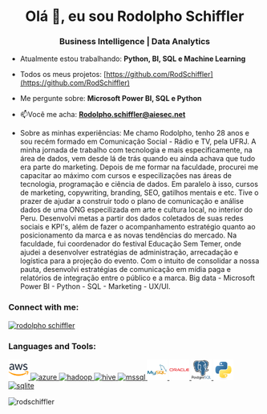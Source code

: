 <h1 align="center">Olá 👋, eu sou Rodolpho Schiffler</h1>
<h3 align="center">Business Intelligence | Data Analytics</h3>

- Atualmente estou trabalhando: **Python, BI, SQL e Machine Learning**

- Todos os meus projetos: [https://github.com/RodSchiffler](https://github.com/RodSchiffler)

- Me pergunte sobre: **Microsoft Power BI, SQL e Python**

- 📫Você me acha: **Rodolpho.schiffler@aiesec.net**

- Sobre as minhas experiências: Me chamo Rodolpho, tenho 28 anos e sou recém formado em Comunicação Social - Rádio e TV, pela UFRJ. A minha jornada de trabalho com tecnologia e mais especificamente, na área de dados, vem desde lá de trás quando eu ainda achava que tudo era parte do marketing. Depois de me formar na faculdade, procurei me capacitar ao máximo com cursos e especilizações nas áreas de tecnologia, programação e ciência de dados. Em paralelo à isso, cursos de marketing, copywriting, branding, SEO, gatilhos mentais e etc.
Tive o prazer de ajudar a construir todo o plano de comunicação e análise dados de uma ONG especilizada em arte e cultura local, no interior do Peru. Desenvolvi metas a partir dos dados coletados de suas redes sociais e KPI's, além de fazer o acompanhamento estratégio quanto ao posicionamento da marca e as novas tendências do mercado.
Na faculdade, fui coordenador do festival Educação Sem Temer, onde ajudei a desenvolver estratégias de administração, arrecadação e logística para a projeção do evento. Com o intuito de consolidar a nossa pauta, desenvolvi estratégias de comunicação em mídia paga e relatórios de integração entre o público e a marca.
 Big data - Microsoft Power BI - Python - SQL - Marketing - UX/UI.

<h3 align="left">Connect with me:</h3>
<p align="left">
<a href="https://linkedin.com/in/rodolpho schiffler" target="blank"><img align="center" src="https://raw.githubusercontent.com/rahuldkjain/github-profile-readme-generator/master/src/images/icons/Social/linked-in-alt.svg" alt="rodolpho schiffler" height="30" width="40" /></a>
</p>

<h3 align="left">Languages and Tools:</h3>
<p align="left"> <a href="https://aws.amazon.com" target="_blank" rel="noreferrer"> <img src="https://raw.githubusercontent.com/devicons/devicon/master/icons/amazonwebservices/amazonwebservices-original-wordmark.svg" alt="aws" width="40" height="40"/> </a> <a href="https://azure.microsoft.com/en-in/" target="_blank" rel="noreferrer"> <img src="https://www.vectorlogo.zone/logos/microsoft_azure/microsoft_azure-icon.svg" alt="azure" width="40" height="40"/> </a> <a href="https://hadoop.apache.org/" target="_blank" rel="noreferrer"> <img src="https://www.vectorlogo.zone/logos/apache_hadoop/apache_hadoop-icon.svg" alt="hadoop" width="40" height="40"/> </a> <a href="https://hive.apache.org/" target="_blank" rel="noreferrer"> <img src="https://www.vectorlogo.zone/logos/apache_hive/apache_hive-icon.svg" alt="hive" width="40" height="40"/> </a> <a href="https://www.microsoft.com/en-us/sql-server" target="_blank" rel="noreferrer"> <img src="https://www.svgrepo.com/show/303229/microsoft-sql-server-logo.svg" alt="mssql" width="40" height="40"/> </a> <a href="https://www.mysql.com/" target="_blank" rel="noreferrer"> <img src="https://raw.githubusercontent.com/devicons/devicon/master/icons/mysql/mysql-original-wordmark.svg" alt="mysql" width="40" height="40"/> </a> <a href="https://www.oracle.com/" target="_blank" rel="noreferrer"> <img src="https://raw.githubusercontent.com/devicons/devicon/master/icons/oracle/oracle-original.svg" alt="oracle" width="40" height="40"/> </a> <a href="https://www.postgresql.org" target="_blank" rel="noreferrer"> <img src="https://raw.githubusercontent.com/devicons/devicon/master/icons/postgresql/postgresql-original-wordmark.svg" alt="postgresql" width="40" height="40"/> </a> <a href="https://www.python.org" target="_blank" rel="noreferrer"> <img src="https://raw.githubusercontent.com/devicons/devicon/master/icons/python/python-original.svg" alt="python" width="40" height="40"/> </a> <a href="https://www.sqlite.org/" target="_blank" rel="noreferrer"> <img src="https://www.vectorlogo.zone/logos/sqlite/sqlite-icon.svg" alt="sqlite" width="40" height="40"/> </a> </p>

<p><img align="center" src="https://github-readme-stats.vercel.app/api/top-langs?username=rodschiffler&show_icons=true&locale=en&layout=compact" alt="rodschiffler" /></p>



<!---
- 👋 Hi, I’m @RodSchiffler
- 👀 I’m interested in ...
- 🌱 I’m currently learning ...
- 💞️ I’m looking to collaborate on ...
- 📫 How to reach me ...


RodSchiffler/RodSchiffler is a ✨ special ✨ repository because its `README.md` (this file) appears on your GitHub profile.
You can click the Preview link to take a look at your changes.
--->
